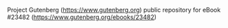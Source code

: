 Project Gutenberg (https://www.gutenberg.org) public repository for eBook #23482 (https://www.gutenberg.org/ebooks/23482)
